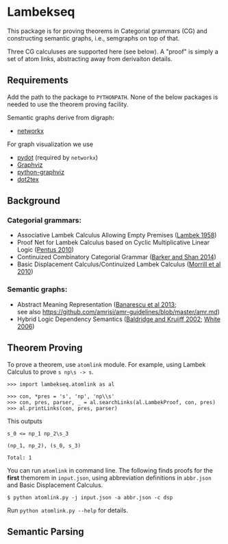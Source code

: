 # Lambekseq

This package is for proving theorems in Categorial grammars (CG) and constructing semantic graphs, i.e., semgraphs on top of that.  

Three CG calculuses are supported here (see below). A "proof" is simply a set of atom links, abstracting away from derivaiton details.

## Requirements
Add the path to the package to `PYTHONPATH`. None of the below packages is needed to use the theorem proving facility.

Semantic graphs derive from digraph:
- [networkx](https://networkx.github.io/)  

For graph visualization we use
- [pydot](https://github.com/xflr6/graphviz) (required by `networkx`)
- [Graphviz](https://www.graphviz.org/)
- [python-graphviz](https://github.com/xflr6/graphviz)
- [dot2tex](https://dot2tex.readthedocs.io)

## Background

### Categorial grammars:
- Associative Lambek Calculus Allowing Empty Premises ([Lambek 1958](https://www.cs.cmu.edu/~fp/courses/15816-f16/misc/Lambek58.pdf))
- Proof Net for Lambek Calculus based on Cyclic Multiplicative Linear Logic ([Pentus 2010](http://www.aiml.net/volumes/volume8/Pentus.pdf))
- Continuized Combinatory Categorial Grammar ([Barker and Shan 2014](https://www.oxfordscholarship.com/view/10.1093/acprof:oso/9780199575015.001.0001/acprof-9780199575015))
- Basic Displacement Calculus/Continuized Lambek Calculus ([Morrill et al 2010](https://link.springer.com/article/10.1007/s10849-010-9129-2))

### Semantic graphs:
- Abstract Meaning Representation ([Banarescu et al 2013](https://www.aclweb.org/anthology/W13-2322/);  
see also https://github.com/amrisi/amr-guidelines/blob/master/amr.md)
- Hybrid Logic Dependency Semantics ([Baldridge and Kruijff 2002](https://www.aclweb.org/anthology/P02-1041/); [White 2006](https://link.springer.com/article/10.1007/s11168-006-9010-2))


## Theorem Proving
To prove a theorem, use `atomlink` module. For example, using Lambek Calculus to prove `s np\s -> s`.
```
>>> import lambekseq.atomlink as al

>>> con, *pres = 's', 'np', 'np\\s'
>>> con, pres, parser, _ = al.searchLinks(al.LambekProof, con, pres)
>>> al.printLinks(con, pres, parser)
```
This outputs
```
s_0 <= np_1 np_2\s_3

(np_1, np_2), (s_0, s_3)

Total: 1
```

You can run `atomlink` in command line. The following finds proofs for the **first** themorem in `input.json`, using abbreviation definitions in `abbr.json` and Basic Displacement Calculus.

```
$ python atomlink.py -j input.json -a abbr.json -c dsp
```

Run `python atomlink.py --help` for details.

## Semantic Parsing
